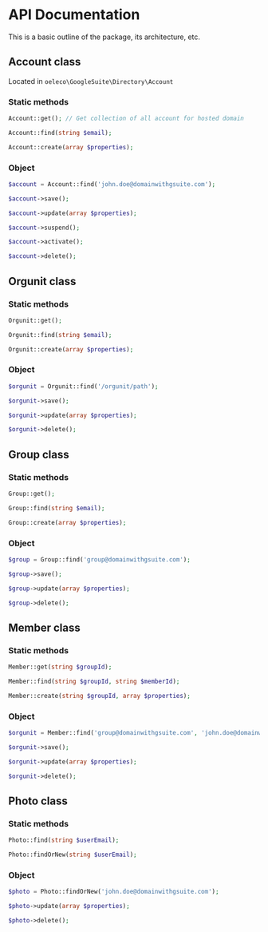 # API Documentation

This is a basic outline of the package, its architecture, etc.

## Account class

Located in `oeleco\GoogleSuite\Directory\Account`

### Static methods

```php
Account::get(); // Get collection of all account for hosted domain

Account::find(string $email);

Account::create(array $properties);

```

### Object

```php
$account = Account::find('john.doe@domainwithgsuite.com');

$account->save();

$account->update(array $properties);

$account->suspend();

$account->activate();

$account->delete();

```

## Orgunit class

### Static methods

```php
Orgunit::get();

Orgunit::find(string $email);

Orgunit::create(array $properties);

```

### Object

```php
$orgunit = Orgunit::find('/orgunit/path');

$orgunit->save();

$orgunit->update(array $properties);

$orgunit->delete();

```

## Group class

### Static methods

```php
Group::get();

Group::find(string $email);

Group::create(array $properties);

```

### Object

```php
$group = Group::find('group@domainwithgsuite.com');

$group->save();

$group->update(array $properties);

$group->delete();

```

## Member class

### Static methods

```php
Member::get(string $groupId);

Member::find(string $groupId, string $memberId);

Member::create(string $groupId, array $properties);

```

### Object

```php
$orgunit = Member::find('group@domainwithgsuite.com', 'john.doe@domainwithgsuite.com');

$orgunit->save();

$orgunit->update(array $properties);

$orgunit->delete();

```
## Photo class

### Static methods

```php
Photo::find(string $userEmail);

Photo::findOrNew(string $userEmail);

```

### Object

```php
$photo = Photo::findOrNew('john.doe@domainwithgsuite.com');

$photo->update(array $properties);

$photo->delete();

```